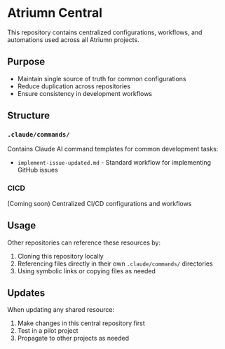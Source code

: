 # Atriumn Central

This repository contains centralized configurations, workflows, and automations used across all Atriumn projects.

## Purpose
- Maintain single source of truth for common configurations
- Reduce duplication across repositories
- Ensure consistency in development workflows

## Structure

### `.claude/commands/`
Contains Claude AI command templates for common development tasks:
- `implement-issue-updated.md` - Standard workflow for implementing GitHub issues

### CICD
(Coming soon) Centralized CI/CD configurations and workflows

## Usage

Other repositories can reference these resources by:
1. Cloning this repository locally
2. Referencing files directly in their own `.claude/commands/` directories
3. Using symbolic links or copying files as needed

## Updates

When updating any shared resource:
1. Make changes in this central repository first
2. Test in a pilot project
3. Propagate to other projects as needed